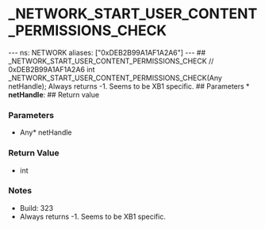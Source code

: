 # _NETWORK_START_USER_CONTENT_PERMISSIONS_CHECK

--- ns: NETWORK aliases: ["0xDEB2B99A1AF1A2A6"] --- ## _NETWORK_START_USER_CONTENT_PERMISSIONS_CHECK  // 0xDEB2B99A1AF1A2A6 int _NETWORK_START_USER_CONTENT_PERMISSIONS_CHECK(Any netHandle);  Always returns -1. Seems to be XB1 specific.  ## Parameters * **netHandle**:  ## Return value

### Parameters
* Any* netHandle

### Return Value
* int

### Notes
* Build: 323
* Always returns -1. Seems to be XB1 specific.

